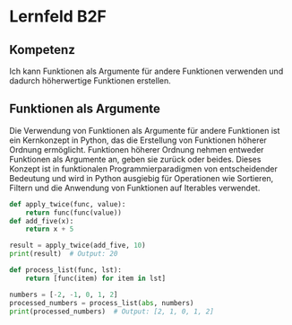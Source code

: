 # Lernfeld B2F

## Kompetenz
Ich kann Funktionen als Argumente für andere Funktionen verwenden und dadurch höherwertige Funktionen erstellen.

## Funktionen als Argumente
Die Verwendung von Funktionen als Argumente für andere Funktionen ist ein Kernkonzept in Python, das die Erstellung von Funktionen höherer Ordnung ermöglicht. Funktionen höherer Ordnung nehmen entweder Funktionen als Argumente an, geben sie zurück oder beides. Dieses Konzept ist in funktionalen Programmierparadigmen von entscheidender Bedeutung und wird in Python ausgiebig für Operationen wie Sortieren, Filtern und die Anwendung von Funktionen auf Iterables verwendet.

```python
def apply_twice(func, value):
    return func(func(value))
def add_five(x):
    return x + 5

result = apply_twice(add_five, 10)
print(result)  # Output: 20

def process_list(func, lst):
    return [func(item) for item in lst]

numbers = [-2, -1, 0, 1, 2]
processed_numbers = process_list(abs, numbers)
print(processed_numbers)  # Output: [2, 1, 0, 1, 2]
```



